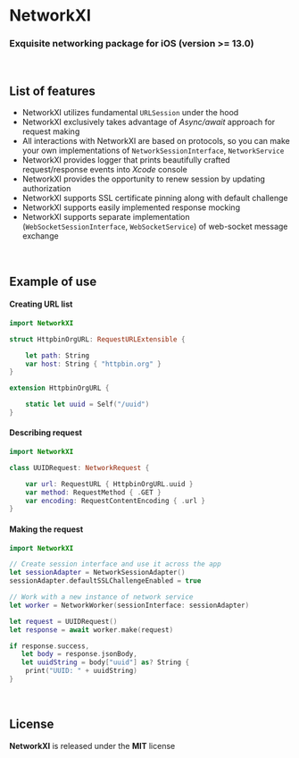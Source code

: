 # NetworkXI

### Exquisite networking package for iOS (version >= 13.0)

<br>

## List of features
- NetworkXI utilizes fundamental `URLSession` under the hood
- NetworkXI exclusively takes advantage of *Async/await* approach for request making
- All interactions with NetworkXI are based on protocols, so you can make your own implementations of
`NetworkSessionInterface`, `NetworkService`
- NetworkXI provides logger that prints beautifully crafted request/response events into *Xcode* console
- NetworkXI provides the opportunity to renew session by updating authorization
- NetworkXI supports SSL certificate pinning along with default challenge
- NetworkXI supports easily implemented response mocking
- NetworkXI supports separate implementation (`WebSocketSessionInterface`, `WebSocketService`) of web-socket message
exchange

<br>

## Example of use

#### Creating URL list
```Swift
import NetworkXI

struct HttpbinOrgURL: RequestURLExtensible {

    let path: String
    var host: String { "httpbin.org" }
}

extension HttpbinOrgURL {

    static let uuid = Self("/uuid")
}

```

#### Describing request
```Swift
import NetworkXI

class UUIDRequest: NetworkRequest {

    var url: RequestURL { HttpbinOrgURL.uuid }
    var method: RequestMethod { .GET }
    var encoding: RequestContentEncoding { .url }
}

```

#### Making the request
```Swift
import NetworkXI

// Create session interface and use it across the app
let sessionAdapter = NetworkSessionAdapter()
sessionAdapter.defaultSSLChallengeEnabled = true

// Work with a new instance of network service
let worker = NetworkWorker(sessionInterface: sessionAdapter)

let request = UUIDRequest()
let response = await worker.make(request)

if response.success,
   let body = response.jsonBody,
   let uuidString = body["uuid"] as? String {
    print("UUID: " + uuidString)
}
```

<br>

## License

**NetworkXI** is released under the **MIT** license
